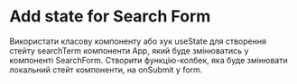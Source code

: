 # Add state for Search Form
Використати класову компоненту або хук useState для створення стейту searchTerm компоненти App, який буде змінюватись у компоненті SearchForm.
Створити функцію-колбек, яка буде змінювати локальний стейт компоненти, на onSubmit у form.
